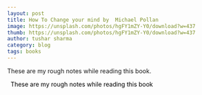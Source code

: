 ```yaml
---
layout: post
title: How To Change your mind by  Michael Pollan
image: https://unsplash.com/photos/hgFY1mZY-Y0/download?w=437
thumb: https://unsplash.com/photos/hgFY1mZY-Y0/download?w=437
author: tushar sharma
category: blog
tags: books
---
```


These are my rough notes while reading this book.<!-- truncate_here -->

<link rel="stylesheet" href="{{ root_url }}/css/books.css" />

<!-- disclaimer -->
<div style="margin: 0 auto" class="cl disclaimer">
<span style="color:black"> &nbsp;&nbsp;These are my rough notes while reading this book
</span> 
</div> <br>
